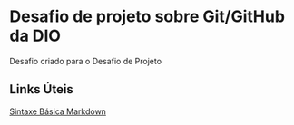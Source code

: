 # Desafio de projeto sobre Git/GitHub da DIO
Desafio criado para o Desafio de Projeto

## Links Úteis
[Sintaxe Básica Markdown](https://www.markdownguide.org/basic-syntax/)
